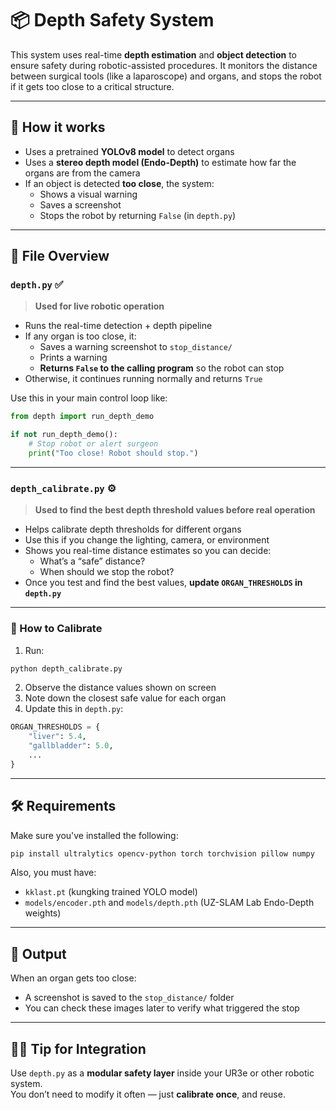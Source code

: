 
# 📦 Depth Safety System 

This system uses real-time **depth estimation** and **object detection** to ensure safety during robotic-assisted procedures. It monitors the distance between surgical tools (like a laparoscope) and organs, and stops the robot if it gets too close to a critical structure.

---

## 🧠 How it works

- Uses a pretrained **YOLOv8 model** to detect organs
- Uses a **stereo depth model (Endo-Depth)** to estimate how far the organs are from the camera
- If an object is detected **too close**, the system:
  - Shows a visual warning
  - Saves a screenshot
  - Stops the robot by returning `False` (in `depth.py`)

---

## 📁 File Overview

### `depth.py` ✅

> **Used for live robotic operation**

- Runs the real-time detection + depth pipeline
- If any organ is too close, it:
  - Saves a warning screenshot to `stop_distance/`
  - Prints a warning
  - **Returns `False` to the calling program** so the robot can stop
- Otherwise, it continues running normally and returns `True`

Use this in your main control loop like:

```python
from depth import run_depth_demo

if not run_depth_demo():
    # Stop robot or alert surgeon
    print("Too close! Robot should stop.")
```

---

### `depth_calibrate.py` ⚙️

> **Used to find the best depth threshold values before real operation**

- Helps calibrate depth thresholds for different organs
- Use this if you change the lighting, camera, or environment
- Shows you real-time distance estimates so you can decide:
  - What’s a “safe” distance?
  - When should we stop the robot?
- Once you test and find the best values, **update `ORGAN_THRESHOLDS` in `depth.py`**

---

### 🧪 How to Calibrate

1. Run:

```bash
python depth_calibrate.py
```

2. Observe the distance values shown on screen
3. Note down the closest safe value for each organ
4. Update this in `depth.py`:

```python
ORGAN_THRESHOLDS = {
    "liver": 5.4,
    "gallbladder": 5.0,
    ...
}
```

---

## 🛠️ Requirements

Make sure you've installed the following:

```bash
pip install ultralytics opencv-python torch torchvision pillow numpy
```

Also, you must have:
- `kklast.pt` (kungking trained YOLO model)
- `models/encoder.pth` and `models/depth.pth` (UZ-SLAM Lab Endo-Depth weights)

---

## 📸 Output

When an organ gets too close:
- A screenshot is saved to the `stop_distance/` folder
- You can check these images later to verify what triggered the stop

---

## 👩‍🔧 Tip for Integration

Use `depth.py` as a **modular safety layer** inside your UR3e or other robotic system.  
You don’t need to modify it often — just **calibrate once**, and reuse.
